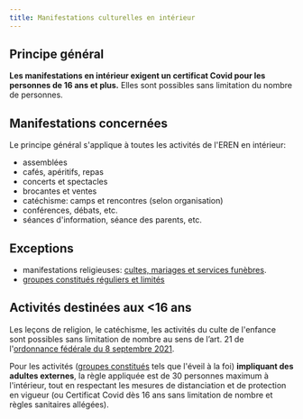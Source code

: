 ```yaml
---
title: Manifestations culturelles en intérieur
---
```


## Principe général

**Les manifestations en intérieur exigent un certificat Covid pour les personnes de 16 ans et plus.**
Elles sont possibles sans limitation du nombre de personnes.

## Manifestations concernées

Le principe général s'applique à toutes les activités de l'EREN en intérieur:

- assemblées
- cafés, apéritifs, repas
- concerts et spectacles
- brocantes et ventes
- catéchisme: camps et rencontres (selon organisation)
- conférences, débats, etc.
- séances d'information, séance des parents, etc.

## Exceptions

- manifestations religieuses: [cultes, mariages et services funèbres](/religieux/).
- [groupes constitués réguliers et limités](/groupes-constitues/)

## Activités destinées aux <16 ans

Les leçons de religion, le catéchisme, les activités du culte de l'enfance sont possibles sans limitation de nombre au sens de l’art. 21 de l'[ordonnance fédérale du 8 septembre 2021](https://www.fedlex.admin.ch/eli/oc/2021/542/fr).

Pour les activités ([groupes constitués](/groupes-constitues/) tels que l'éveil à la foi) **impliquant des adultes externes**, la règle appliquée est de 30 personnes maximum à l'intérieur, tout en respectant les mesures de distanciation et de protection en vigueur (ou Certificat Covid dès 16 ans sans limitation de nombre et règles sanitaires allégées).